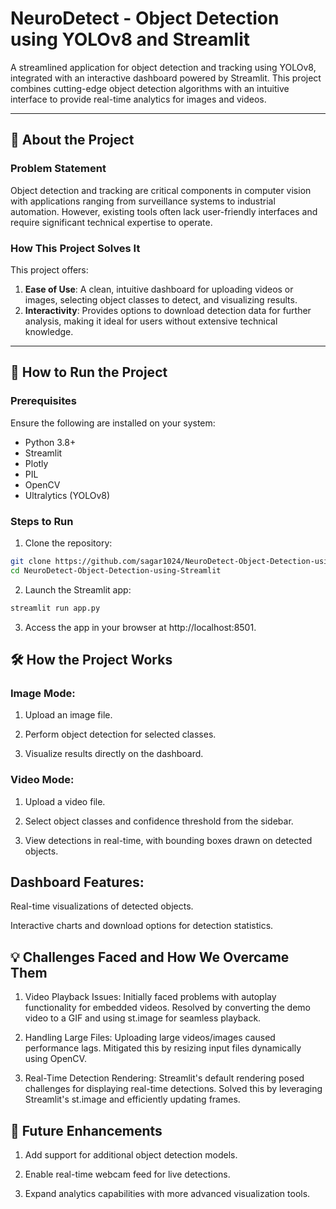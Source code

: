 # NeuroDetect - Object Detection using YOLOv8 and Streamlit

A streamlined application for object detection and tracking using YOLOv8, integrated with an interactive dashboard powered by Streamlit. This project combines cutting-edge object detection algorithms with an intuitive interface to provide real-time analytics for images and videos.

---

## 📖 About the Project

### Problem Statement
Object detection and tracking are critical components in computer vision with applications ranging from surveillance systems to industrial automation. However, existing tools often lack user-friendly interfaces and require significant technical expertise to operate.

### How This Project Solves It
This project offers:
1. **Ease of Use**: A clean, intuitive dashboard for uploading videos or images, selecting object classes to detect, and visualizing results.
2. **Interactivity**: Provides options to download detection data for further analysis, making it ideal for users without extensive technical knowledge.

---

## 🚀 How to Run the Project

### Prerequisites
Ensure the following are installed on your system:
- Python 3.8+
- Streamlit
- Plotly
- PIL
- OpenCV
- Ultralytics (YOLOv8)

### Steps to Run

1. Clone the repository:

```bash
git clone https://github.com/sagar1024/NeuroDetect-Object-Detection-using-Streamlit.git
cd NeuroDetect-Object-Detection-using-Streamlit
```

2. Launch the Streamlit app:

```bash
streamlit run app.py
```

3. Access the app in your browser at http://localhost:8501.

## 🛠 How the Project Works

### Image Mode:

1. Upload an image file.

2. Perform object detection for selected classes.

3. Visualize results directly on the dashboard.

### Video Mode:

1. Upload a video file.

2. Select object classes and confidence threshold from the sidebar.

3. View detections in real-time, with bounding boxes drawn on detected objects.

## Dashboard Features:

Real-time visualizations of detected objects.

Interactive charts and download options for detection statistics.

## 💡 Challenges Faced and How We Overcame Them

1. Video Playback Issues:
Initially faced problems with autoplay functionality for embedded videos. Resolved by converting the demo video to a GIF and using st.image for seamless playback.

2. Handling Large Files:
Uploading large videos/images caused performance lags. Mitigated this by resizing input files dynamically using OpenCV.

3. Real-Time Detection Rendering:
Streamlit's default rendering posed challenges for displaying real-time detections. Solved this by leveraging Streamlit's st.image and efficiently updating frames.

## 🌟 Future Enhancements

1. Add support for additional object detection models.

2. Enable real-time webcam feed for live detections.

3. Expand analytics capabilities with more advanced visualization tools.
